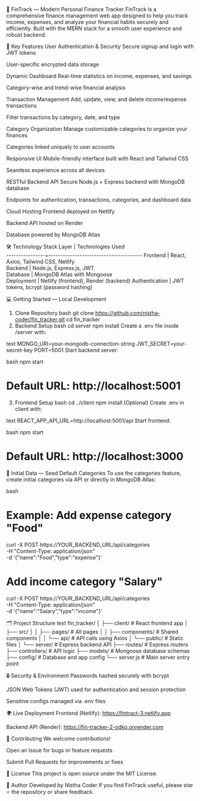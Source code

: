 🚀 FinTrack — Modern Personal Finance Tracker
FinTrack is a comprehensive finance management web app designed to help you track income, expenses, and analyze your financial habits securely and efficiently. Built with the MERN stack for a smooth user experience and robust backend.


🌟 Key Features
User Authentication & Security
Secure signup and login with JWT tokens

User-specific encrypted data storage

Dynamic Dashboard
Real-time statistics on income, expenses, and savings

Category-wise and trend-wise financial analysis

Transaction Management
Add, update, view, and delete income/expense transactions

Filter transactions by category, date, and type

Category Organization
Manage customizable categories to organize your finances

Categories linked uniquely to user accounts

Responsive UI
Mobile-friendly interface built with React and Tailwind CSS

Seamless experience across all devices

RESTful Backend API
Secure Node.js + Express backend with MongoDB database

Endpoints for authentication, transactions, categories, and dashboard data

Cloud Hosting
Frontend deployed on Netlify

Backend API hosted on Render

Database powered by MongoDB Atlas


🛠️ Technology Stack
Layer           |  Technologies Used                    
----------------+---------------------------------------
Frontend        |  React, Axios, Tailwind CSS, Netlify  
Backend         |  Node.js, Express.js, JWT             
Database        |  MongoDB Atlas with Mongoose          
Deployment      |  Netlify (frontend), Render (backend) 
Authentication  |  JWT tokens, bcrypt (password hashing)


💻 Getting Started — Local Development
1. Clone Repository
bash
git clone https://github.com/nistha-coder/fin_tracker.git
cd fin_tracker
2. Backend Setup
bash
cd server
npm install
Create a .env file inside /server with:

text
MONGO_URI=your-mongodb-connection-string
JWT_SECRET=your-secret-key
PORT=5001
Start backend server:

bash
npm start
# Default URL: http://localhost:5001
3. Frontend Setup
bash
cd ../client
npm install
(Optional) Create .env in client with:

text
REACT_APP_API_URL=http://localhost:5001/api
Start frontend:

bash
npm start
# Default URL: http://localhost:3000
🌱 Initial Data — Seed Default Categories
To use the categories feature, create initial categories via API or directly in MongoDB Atlas:

bash
# Example: Add expense category "Food"
curl -X POST https://YOUR_BACKEND_URL/api/categories \
  -H "Content-Type: application/json" \
  -d '{"name":"Food","type":"expense"}'

# Add income category "Salary"
curl -X POST https://YOUR_BACKEND_URL/api/categories \
  -H "Content-Type: application/json" \
  -d '{"name":"Salary","type":"income"}'

  
🗂️ Project Structure
text
fin_tracker/
│
├── client/               # React frontend app
│   ├── src/
│   │   ├── pages/        # All pages
│   │   ├── components/   # Shared components
│   │   └── api/          # API calls using Axios
│   └── public/           # Static files
│
└── server/               # Express backend API
    ├── routes/           # Express routers
    ├── controllers/      # API logic
    ├── models/           # Mongoose database schemas
    ├── config/           # Database and app config
    └── server.js         # Main server entry point


    
🔒 Security & Environment
Passwords hashed securely with bcrypt

JSON Web Tokens (JWT) used for authentication and session protection

Sensitive configs managed via .env files


🌍 Live Deployment
Frontend (Netlify): https://fintract-3.netlify.app

Backend API (Render): https://fin-tracker-2-odkq.onrender.com


🤝 Contributing
We welcome contributions!

Open an Issue for bugs or feature requests

Submit Pull Requests for improvements or fixes


📜 License
This project is open source under the MIT License.


👤 Author
Developed by Nistha Coder
If you find FinTrack useful, please star ⭐ the repository or share feedback.

